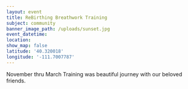 ```yaml
---
layout: event
title: ReBirthing Breathwork Training
subject: community
banner_image_path: /uploads/sunset.jpg
event_datetime:
location:
show_map: false
latitude: '40.320018'
longitude: '-111.7007787'
---
```



November thru March Training was beautiful journey with our beloved friends.&nbsp;